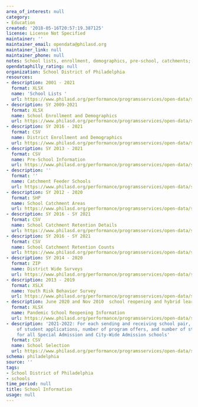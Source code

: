 ```yaml
---
area_of_interest: null
category: 
- Education
created: '2018-05-16T20:57:19.387125'
license: License Not Specified
maintainer: ''
maintainer_email: opendata@philasd.org
maintainer_link: null
maintainer_phone: null
notes: School lists, enrollment, demographics, pre-school, catchments; surveys, reopening
opendataphilly_rating: null
organization: School District of Philadelphia
resources:
- description: 2001 - 2021
  format: XLSX
  name: 'School Lists '
  url: https://www.philasd.org/performance/programsservices/open-data/school-information/#school_lists
- description: SY 2009-2021
  format: XLSX
  name: School Enrollment and Demographics
  url: https://www.philasd.org/performance/programsservices/open-data/school-information/#school_enrollment
- description: SY 2016 - 2021
  format: CSV
  name: District Enrollment and Demographics
  url: https://www.philasd.org/performance/programsservices/open-data/school-information/#district_enrollment
- description: SY 2013 - 2021
  format: CSV
  name: Pre-School Information
  url: https://www.philasd.org/performance/programsservices/open-data/school-information/#preschool_information
- description: ''
  format: ''
  name: Catchment Feeder Schools
  url: https://www.philasd.org/performance/programsservices/open-data/school-information/#catchment_feeder_schools
- description: SY 2012 - 2020
  format: SHP
  name: School Catchment Areas
  url: https://www.philasd.org/performance/programsservices/open-data/school-information/#school_catchment_areas
- description: SY 2016 - SY 2021
  format: CSV
  name: School Catchment Retention Details
  url: https://www.philasd.org/performance/programsservices/open-data/school-information/#school_catchment_retention_details
- description: SY 2016 - SY 2021
  format: CSV
  name: School Catchment Retention Counts
  url: https://www.philasd.org/performance/programsservices/open-data/school-information/#school_catchment_retention_counts
- description: SY 2014 - 2020
  format: ZIP
  name: District Wide Surveys
  url: https://www.philasd.org/performance/programsservices/open-data/school-information/#district_wide_surveys
- description: 2013 - 2019
  format: XSLX
  name: Youth Risk Behavior Survey
  url: https://www.philasd.org/performance/programsservices/open-data/school-information/#youth_risk_behavior_survey
- description: June 2020 and Nov 2010  school reopening and hybrid learning selection
  format: XLSX
  name: Pandemic School Reopening Information
  url: https://www.philasd.org/performance/programsservices/open-data/school-information/#school_reopening_information
- description: '2021-2022: For each sending and receiving school pair, the number
    of student applications, number of program offers, and number of student acceptances
    for all Special Admission and City-Wide Admission schools'
  format: CSV
  name: School Selection
  url: https://www.philasd.org/performance/programsservices/open-data/school-information/#school_selection
schema: philadelphia
source: ''
tags: 
- School District of Philadelphia
- schools
time_period: null
title: School Information
usage: null
---
```

